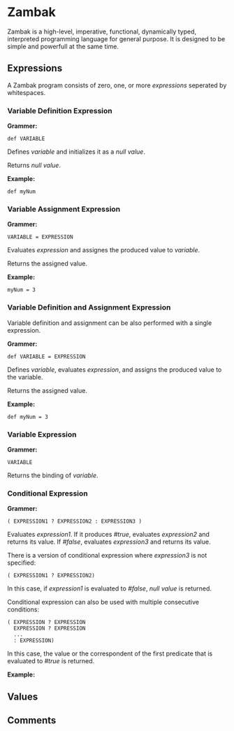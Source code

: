 # Zambak

Zambak is a high-level, imperative, functional, dynamically typed, interpreted programming language for general purpose. It is designed to be simple and powerfull at the same time.

## Expressions

A Zambak program consists of zero, one, or more *expressions* seperated by whitespaces.

### Variable Definition Expression

**Grammer:**
    
    def VARIABLE

Defines *variable* and initializes it as a *null value*. 

Returns *null value*.

**Example:**

    def myNum

### Variable Assignment Expression

**Grammer:** 

    VARIABLE = EXPRESSION

Evaluates *expression* and assignes the produced value to *variable*.

Returns the assigned value.

**Example:**

    myNum = 3

### Variable Definition and Assignment Expression

Variable definition and assignment can be also performed with a single expression.

**Grammer:** 

    def VARIABLE = EXPRESSION

Defines *variable*, evaluates *expression*, and assigns the produced value to the variable.

Returns the assigned value.

**Example:**

    def myNum = 3

### Variable Expression

**Grammer:** 

    VARIABLE

Returns the binding of *variable*.

### Conditional Expression

**Grammer:** 

    ( EXPRESSION1 ? EXPRESSION2 : EXPRESSION3 )

Evaluates *expression1*. If it produces *#true*, evaluates *expression2* and returns its value. If *#false*, evaluates *expression3* and returns its value.

There is a version of conditional expression where *expression3* is not specified:

    ( EXPRESSION1 ? EXPRESSION2)

In this case, if *expression1* is evaluated to *#false*, *null value* is returned. 

Conditional expression can also be used with multiple consecutive conditions:

    ( EXPRESSION ? EXPRESSION
      EXPRESSION ? EXPRESSION
      ...
      : EXPRESSION)

In this case, the value or the correspondent of the first predicate that is evaluated to *#true* is returned.

**Example:**




## Values


## Comments
